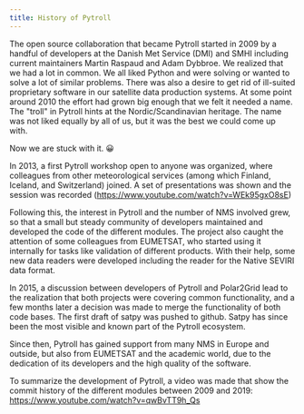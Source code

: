 ```yaml
---
title: History of Pytroll
---
```


The open source collaboration that became Pytroll started in 2009 by a handful
of developers at the Danish Met Service (DMI) and SMHI including current
maintainers Martin Raspaud and Adam Dybbroe. We realized that we had a lot in
common. We all liked Python and were solving or wanted to solve a lot of
similar problems. There was also a desire to get rid of ill-suited proprietary
software in our satellite data production systems. At some point around 2010
the effort had grown big enough that we felt it needed a name. The "troll" in
Pytroll hints at the Nordic/Scandinavian heritage. The name
was not liked equally by all of us, but it was the best we could come up with.

Now we are stuck with it. 😀

In 2013, a first Pytroll workshop open to anyone was organized, where colleagues from other meteorological services (among which Finland, Iceland, and Switzerland) joined. A set of presentations was shown and the session was recorded (https://www.youtube.com/watch?v=WEk95gxO8sE)

Following this, the interest in Pytroll and the number of NMS involved grew, so that a small but steady community of developers maintained and developed the code of the different modules.
The project also caught the attention of some colleagues from EUMETSAT, who started using it internally for tasks like validation of different products. With their help, some new data readers were developed including the reader for the Native SEVIRI data format.

In 2015, a discussion between developers of Pytroll and Polar2Grid lead to the realization that both projects were covering common functionality, and a few months later a decision was made to merge the functionality of both code bases. The first draft of satpy was pushed to github. Satpy has since been the most visible and known part of the Pytroll ecosystem.

Since then, Pytroll has gained support from many NMS in Europe and outside, but also from EUMETSAT and the academic world, due to the dedication of its developers and the high quality of the software.

To summarize the development of Pytroll, a video was made that show the commit history of the different modules between 2009 and 2019: https://www.youtube.com/watch?v=qwBvTT9h_Qs

